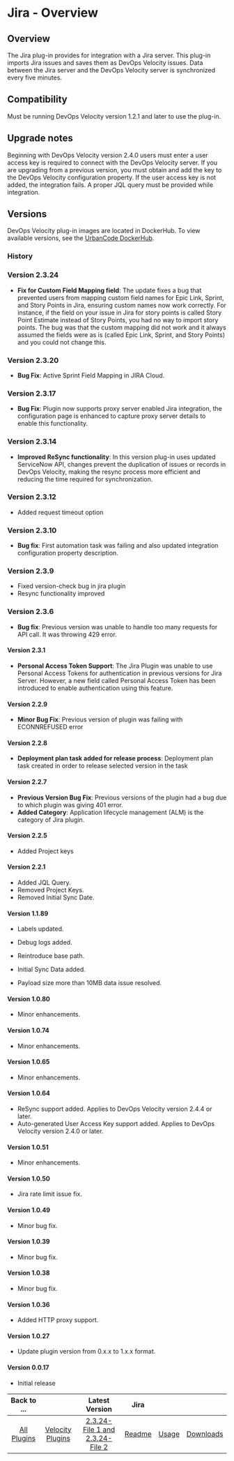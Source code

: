 
# Jira - Overview

## Overview

The Jira plug-in provides for integration with a Jira server. This plug-in imports Jira issues and saves them as DevOps Velocity issues. Data between the Jira server and the DevOps Velocity server is synchronized every five minutes.

## Compatibility

Must be running DevOps Velocity version 1.2.1 and later to use the plug-in.

## Upgrade notes

Beginning with DevOps Velocity version 2.4.0 users must enter a user access key is required to connect with the DevOps Velocity server. If you are upgrading from a previous version, you must obtain and add the key to the DevOps Velocity configuration property. If the user access key is not added, the integration fails. A proper JQL query must be provided while integration.

## Versions

DevOps Velocity plug-in images are located in DockerHub. To view available versions, see the [UrbanCode DockerHub](https://hub.docker.com/r/urbancode/ucv-ext-jira/tags).

### History

### Version 2.3.24

* **Fix for Custom Field Mapping field**: The update fixes a bug that prevented users from mapping custom field names for Epic Link, Sprint, and Story Points in Jira, ensuring custom names now work correctly. For instance, if the field on your issue in Jira for story points is called Story Point Estimate instead of Story Points, you had no way to import story points. The bug was that the custom mapping did not work and it always assumed the fields were as is (called Epic Link, Sprint, and Story Points) and you could not change this.

### Version 2.3.20

* **Bug Fix**: Active Sprint Field Mapping in JIRA Cloud. 

### Version 2.3.17

* **Bug Fix**: Plugin now supports proxy server enabled Jira integration, the configuration page is enhanced to capture proxy server details to enable this functionality.

### Version 2.3.14

* **Improved ReSync functionality**: In this version plug-in uses updated ServiceNow API, changes prevent the duplication of issues or records in DevOps Velocity, making the resync process more efficient and reducing the time required for synchronization. 

### Version 2.3.12

* Added request timeout option

### Version 2.3.10

* **Bug fix**: First automation task was failing and also updated integration configuration property description. 

### Version 2.3.9

* Fixed version-check bug in jira plugin
* Resync functionality improved 

### Version 2.3.6
* **Bug fix**: Previous version was unable to handle too many requests for API call. It was throwing 429 error. 

#### Version 2.3.1

* **Personal Access Token Support**: The Jira Plugin was unable to use Personal Access Tokens for authentication in previous versions for Jira Server. However, a new field called Personal Access Token has been introduced to enable authentication using this feature.

#### Version 2.2.9

* **Minor Bug Fix**: Previous version of plugin was failing with ECONNREFUSED error

#### Version 2.2.8

* **Deployment plan task added for release process**: Deployment plan task created in order to release selected version in the task

#### Version 2.2.7

* **Previous Version Bug Fix**: Previous versions of the plugin had a bug due to which plugin was giving 401 error.
* **Added Category**: Application lifecycle management (ALM) is the category of Jira plugin.

#### Version 2.2.5

* Added Project keys

#### Version 2.2.1

* Added JQL Query.
* Removed Project Keys.
* Removed Initial Sync Date.

#### Version 1.1.89

* Labels updated.
* Debug logs added.

* Reintroduce base path.
* Initial Sync Data added.
* Payload size more than 10MB data issue resolved.

#### Version 1.0.80

* Minor enhancements.

#### Version 1.0.74

* Minor enhancements.

#### Version 1.0.65

* Minor enhancements.

#### Version 1.0.64

* ReSync support added. Applies to DevOps Velocity version 2.4.4 or later.
* Auto-generated User Access Key support added. Applies to DevOps Velocity version 2.4.0 or later.

#### Version 1.0.51

* Minor enhancements.

#### Version 1.0.50

* Jira rate limit issue fix.

#### Version 1.0.49

* Minor bug fix.

#### Version 1.0.39

* Minor bug fix.

#### Version 1.0.38

* Minor bug fix.

#### Version 1.0.36

* Added HTTP proxy support.

#### Version 1.0.27

* Update plugin version from 0.x.x to 1.x.x format.

#### Version 0.0.17

* Initial release

|Back to ...||Latest Version|Jira |||
| :---: | :---: | :---: | :---: | :---: | :---: |
|[All Plugins](../../index.md)|[Velocity Plugins](../README.md)|[2.3.24-File 1 ](https://raw.githubusercontent.com/UrbanCode/IBM-UCV-PLUGINS/main/files/ucv-ext-jira/ucv-ext-jira%3A2.3.24.tar.7z.001)[and 2.3.24-File 2](https://raw.githubusercontent.com/UrbanCode/IBM-UCV-PLUGINS/main/files/ucv-ext-jira/ucv-ext-jira%3A2.3.24.tar.7z.002)|[Readme](README.md)|[Usage](usage.md)|[Downloads](downloads.md)|
